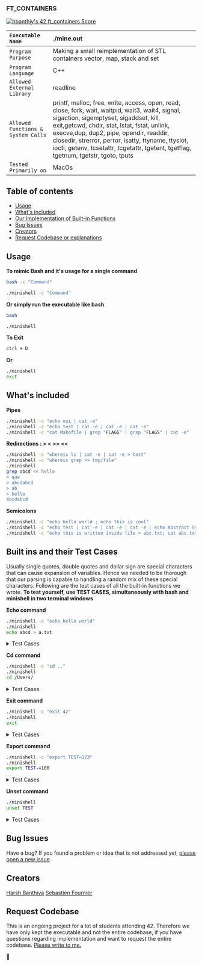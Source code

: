   <h3 align="left">FT_CONTAINERS</h3>

  <p align="left">
    <a href="https://github.com/harshbanthiya/FT_CONTAINERS">
    <a href="https://github.com/JaeSeoKim/badge42"><img src="https://badge42.vercel.app/api/v2/cl2xrmmu4000609mlo05k9qg8/project/2798787" alt="hbanthiy's 42 ft_containers Score" /></a>
    </a>
 </p>
  
   ``Executable Name`` | ./mine.out 
   :--------------- | :---------------
   ``Program Purpose`` | Making a small reimplementation of STL containers vector, map, stack and set
   ``Program Language`` | C++ |
   ``Allowed External Library`` | readline 
   ``Allowed Functions & System Calls`` | printf, malloc, free, write, access, open, read, close, fork, wait, waitpid, wait3, wait4, signal, sigaction, sigemptyset, sigaddset, kill, exit,getcwd, chdir, stat, lstat, fstat, unlink, execve,dup, dup2, pipe, opendir, readdir, closedir, strerror, perror, isatty, ttyname, ttyslot, ioctl, getenv, tcsetattr, tcgetattr, tgetent, tgetflag, tgetnum, tgetstr, tgoto, tputs
   ``Tested Primarily on`` | MacOs    



## Table of contents

- [Usage](#Usage)
- [What's included](#whats-included)
- [Our Implementation of Built-in Functions](#Built-ins-and-their-Test-Cases)
- [Bug Issues](#bug-issues)
- [Creators](#creators)
- [Request Codebase or explanations](#request-codebase)


## Usage

**To mimic Bash and it's usage for a single command**
```sh
bash -c "Command"
```
```sh
./minishell -c "Command"
```
**Or simply run the executable like bash**
```sh
bash
```
```sh
./minishell 
```
**To Exit**
```sh
ctrl + D
```
**Or**
```sh
./minishell
exit
```


## What's included

**Pipes** 

```sh
./minishell -c "echo oui | cat -e"
./minishell -c "echo test | cat -e | cat -e | cat -e"
./minishell -c "cat Makefile | grep "FLAGS" | grep "FLAGS" | cat -e"
```

**Redirections : > < >> <<** 

```sh
./minishell -c "whereis ls | cat -e | cat -e > test"
./minishell -c "whereis grep >> tmp/file"
./minishell
grep abcd << hello
> que
> abcdabcd 
> ab
> hello
abcdabcd
```

**Semicolons** 

```sh
./minishell -c "echo hello world ; echo this is cool"
./minishell -c "echo test | cat -e | cat -e | cat -e ; echo Abstract Sytax tree"
./minishell -c "echo this is written inside file > abc.txt; cat abc.txt"
```

## Built ins and their Test Cases 


Usually single quotes, double quotes and dollar sign are special characters that can cause expansion of variables.
Hence we needed to be thorough that our parsing is capable to handling a random mix of these special characters.
Following are the test cases of all the built-in functions we wrote.
**To test yourself, use TEST CASES, simultaneously with bash and minishell in two terminal windows**

**Echo command**
```sh
./minishell -c "echo hello world"
./minishell 
echo abcd > a.txt
```
<details><summary> Test Cases </summary>

  
```sh
./minishell
1: echo
2: echo echo
3: eCho
4: eChO
5: eCHO
6: ECHO
7: echo rhobebou
8: echo stop barking
9: echo "bonjour"
10: echo bonjour
11: echo 'bonjour'
12: echo -n bonjour
13: echo -nn bonjour
14: echo -n -n -n bonjour
15: echo -n -n -n bonjour
16: echo "-n" bonjour
17: echo -n"-n" bonjour
18: echo "-nnnn" bonjour
19: echo "-n -n -n"-n bonjour
20: echo "-n '-n'" bonjour
21: echo $USER
22: echo "$USER"
23: echo "'$USER'"
24: echo " '$USER' "
25: echo text"$USER"
26: echo text"'$USER'" ' $USER '
27: echo "text"   "$USER"    "$USER"
28: echo '              $USER          '
29: echo               text "$USER"            "$USER"text
30: echo ''''''''''$USER''''''''''
31: echo """"""""$USER""""""""
32: echo $USER'$USER'text oui oui     oui  oui $USER oui      $USER ''
33: echo $USER '' $USER $USER '' $USER '' $USER -n $USER
34: echo ' ' ' '
35: echo '" ' " """
36: echo " " " """ ''
37: echo "$USER""$USER""$USER"
38: echo text"$USER"test
39: echo '$USER' "$USER" "text ' text"
40: echo '$USER'
41: echo $USER " "
42: echo "$USER""Users/$USER/file""'$USER'"'$USER'
43: echo "$USER$USER$USER"
44: echo '$USER'"$USER"'$USER'
45: echo '"$USER"''$USER'"""$USER"
46: echo " $USER  "'$PWD'
47: echo " $USER  $ "'$PWD'
48: echo $USER=4
49: echo $USER=thallard
50: echo $USER
51: echo $?
52: echo $USER213
53: echo $USER$12USER$USER=4$USER12
54: echo $USER $123456789USER $USER123456789
55: echo $USER $9999USER $8888USER $7777USER
56: echo $USER $USER9999 $USER8888 $USER7777
57: echo $USER $USER9999 $USER8888 $USER7777 "$USER"
58: echo "$USER=12$USER"
59: echo "$9USER" "'$USER=12$SOMETHING'"
60: echo $PWD/file
61: echo "$PWD/file"
62: echo "text" "text$USER" ... "$USER"
63: echo $PWD
```

</details>

**Cd command**
```sh
./minishell -c "cd .."
./minishell 
cd /Users/
```
<details><summary> Test Cases </summary>

```sh
./minishell
1: cd
2: cd ..
3: cd .
4: cd /Users
5: cd //
6: cd '//'
7: cd //////
8: cd ./././
9: cd /
10: cd '/////' 2>/dev/null
11: cd '/etc'
12: cd '/var'
13: cd "$PWD/file_tests"
14: cd "doesntexist"
15: cd "doesntexist" 2>/dev/null
16: cd ../../..
17: cd "wtf" 2>/dev/null
18: cd ..
19: cd ..
20: cd ?
21: cd +
22: cd _
23: cd woof
24: cd bark bark
25: cd '/'
26: cd $PWD/file_tests
27: cd $OLDPWD/something
```
</details>

**Exit command**
```sh
./minishell -c "exit 42"
./minishell 
exit
```
<details><summary> Test Cases </summary>

```sh
./minishell
1: exit 0 0
2: exit 42 42
3: exit -42 -24
4: exit 42
5: exit 42 53 68
6: exit 259
7: exit -12030
8: exit --1239312
9: exit ++++1203020103
10: exit +0
11: exit ++++++0
12: exit -----0
13: exit azerty
14: exit kewkwqke
15: exit a
16: exit z
17: exit "1"
18: exit "2"
19: exit "+102"
20: exit "1230"
21: exit "+++1230"
22: exit "1"23
23: exit "2"32"32"
24: exit "'42'"
25: exit '42'"42"42
26: exit +'42'"42"42
27: exit -'42'"42"42
28: exit 9223372036854775807
29: exit 9223372036854775808
30: exit -4
31: exit wrong
32: exit wrong_command
33: exit something
34: exit 1
35: exit -1
36: exit 42
37: exit 0
38: exit --000
39: exit +++++++000
40: exit ++++3193912939
41: exit ---31232103012
42: exit "something"
43: exit q
44: exit help
45: exit export
46: exit echo
47: exit cd ..
48: exit 0 0
49: exit something somethingv2
50: exit 42 42 42 42 42
51: exit echo something
52: exit exit
```
</details>
  
**Export command**
```sh
./minishell -c "export TEST=123"
./minishell 
export TEST-=100
```
<details><summary> Test Cases </summary>

```sh
./minishell
1: export | grep "SHLVL"
2: export | grep "OLDPWD"
3: export | grep "PWD"
4: export $?
6: export TEST
7: export TEST=
8: export TEST=123
9: export ___TEST=123
10: export --TEST=123
11: export ""=""
12: export ''=''
13: export "="="="
14: export '='='='
15: export TE\ST=100
16: export TE-ST=100
17: export -TEST=100
18: export TEST-=100
19: export _TEST=100
20: export | grep "SHLVL"
21: export TEST
22: export ==========
23: export 1TEST=
24: export TEST
25: export ""=""
26: export TES=T=""
27: export TE+S=T=""
28: export TES\T=123
29: export TES.T=123  
30: export TES\$T=123
31: export TES\T
32: export TES.T=123
33: export TES+T=123
34: export TES=T=123
35: export TES}T=123
36: export TES{T=123
37: export TES-T=123
38: export -TEST=123
39: export _TEST=123
40: export TES_T=123
41: export TEST_=123
42: export TE*ST=123
43: export TES#T=123
44: export TES@T=123
45: export TES!T=123
46: export TES$?T=123
47: export =============123
48: export +++++++=123
49: export ________=123
50: export export
51: export echo
52: export pwd
53: export cd
54: export export
55: export unset
56: export sudo
57: export TES^T=123
58: export TES!T=123
59: export TES~T+=123
60: export TEST+=100
```
</details>

**Unset command**
```sh
./minishell
unset TEST
```
<details><summary> Test Cases </summary>

```sh
./minishell
1: unset
2: export TEST=100
3: unset doesntexist
4: unset PWD
5: unset PWD
6: unset OLDPWD
7: unset PATH
8: unset PATH
9: unset PATH
10: unset TES\T
11: unset TES;T
12: unset TES.T
13: unset TES+T
14: unset TES=T
15: unset TES}T
16: unset TES{T
17: unset TES-T
18: unset -TEST
19: unset _TEST
20: unset TES_T
21: unset TEST_
22: unset TE*ST
23: unset TES#T
24: unset TES@T
25: unset TES!T
26: unset TES$?T
27: unset ============
28: unset +++++++
29: unset ________
30: unset export
31: unset echo
32: unset pwd
33: unset cd
34: unset unset
35: unset sudo
36: unset TES^T
37: unset TES!T
38: unset TES~T
```
</details>


## Bug Issues 

Have a bug? If you found a problem or idea that is not addressed yet, [please open a new issue](https://github.com/harshbanthiya/Minishell/issues/new).


## Creators

[Harsh Banthiya](https://github.com/harshbanthiya)
[Sebastien Fournier](https://github.com/Fousse24)

## Request Codebase 

This is an ongoing project for a lot of students attending 42. Therefore we have only kept the executable and not the entire codebase, if you have questions regarding implementation and want to request the entire codebase. [Please write to me.](mailto:banthiyaharsh01@gmail.com?subject=[GitHub]%20Request%20Codebase%20Minishell%20Or%20Implementation)


:metal:
